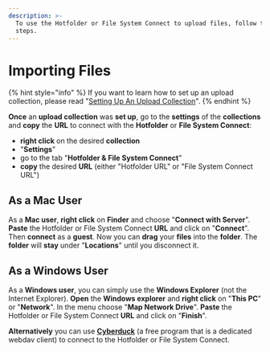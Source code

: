```yaml
---
description: >-
  To use the Hotfolder or File System Connect to upload files, follow these
  steps.
---
```


# Importing Files

{% hint style="info" %}
If you want to learn how to set up an upload collection, please read "[Setting Up An Upload Collection](setting-up-an-upload-collection.md)".
{% endhint %}



**Once** an **upload collection** was **set up**, go to the **settings** of the **collections** and **copy** the **URL** to connect with the **Hotfolder** or **File System Connect**:

* **right click** on the desired **collection**
* "**Settings**"
* go to the tab "**Hotfolder & File System Connect**"
* **copy** the desired **URL** (either "Hotfolder URL" or "File System Connect URL")



## As a Mac User

As a **Mac user**, **right click** on **Finder** and choose "**Connect with Server**". **Paste** the Hotfolder or File System Connect **URL** and click on "**Connect**". Then **connect** as a **guest**. Now you can **drag** your **files** into the **folder**. The **folder** will **stay** under "**Locations**" until you disconnect it.



## As a Windows User

As a **Windows user**, you can simply use the **Windows Explorer** (not the Internet Explorer). **Open** the **Windows explorer** and **right click** on "**This PC**" or "**Network**". In the menu choose "**Map Network Drive**". **Paste** the Hotfolder or File System Connect **URL** and click on "**Finish**".

**Alternatively** you can use [**Cyberduck**](https://cyberduck.io/webdav/) (a free program that is a dedicated webdav client) to connect to the Hotfolder or File System Connect.&#x20;
